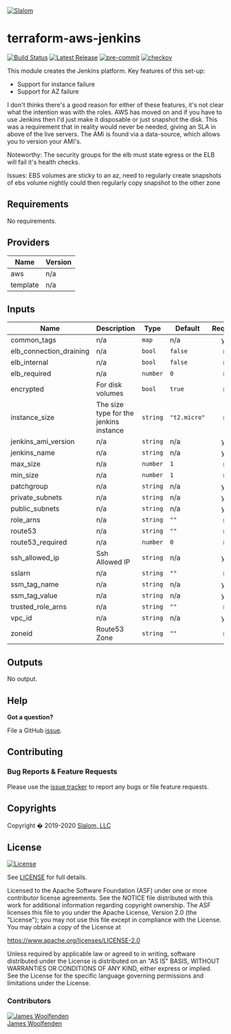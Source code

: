 [![Slalom][logo]](https://slalom.com)

# terraform-aws-jenkins

[![Build Status](https://github.com/JamesWoolfenden/terraform-aws-Jenkins/workflows/Verify%20and%20Bump/badge.svg?branch=master)](https://github.com/JamesWoolfenden/terraform-aws-Jenkins)
[![Latest Release](https://img.shields.io/github/release/JamesWoolfenden/terraform-aws-Jenkins.svg)](https://github.com/JamesWoolfenden/terraform-aws-Jenkins/releases/latest)
[![pre-commit](https://img.shields.io/badge/pre--commit-enabled-brightgreen?logo=pre-commit&logoColor=white)](https://github.com/pre-commit/pre-commit)
[![checkov](https://img.shields.io/badge/checkov-verified-brightgreen)](https://www.checkov.io/)

This module creates the Jenkins platform.
Key features of this set-up:

- Support for instance failure
- Support for AZ failure

I don't thinks there's a good reason for either of these features,  it's not clear what the intention was with the roles. AWS has moved on and if you have to use Jenkins
then I'd just make it disposable or just snapshot the disk. This was a requirement that in reality would never be needed, giving an SLA in above of the live servers.
The AMi is found via a data-source, which allows you to version your AMI's.

Noteworthy:
The security groups for the elb must state egress or the ELB will fail it's health checks.

Issues:
EBS volumes are sticky to an az, need to regularly create snapshots of ebs volume nightly
could then regularly copy snapshot to the other zone

<!-- BEGINNING OF PRE-COMMIT-TERRAFORM DOCS HOOK -->
## Requirements

No requirements.

## Providers

| Name | Version |
|------|---------|
| aws | n/a |
| template | n/a |

## Inputs

| Name | Description | Type | Default | Required |
|------|-------------|------|---------|:--------:|
| common\_tags | n/a | `map` | n/a | yes |
| elb\_connection\_draining | n/a | `bool` | `false` | no |
| elb\_internal | n/a | `bool` | `false` | no |
| elb\_required | n/a | `number` | `0` | no |
| encrypted | For disk volumes | `bool` | `true` | no |
| instance\_size | The size type for the jenkins instance | `string` | `"t2.micro"` | no |
| jenkins\_ami\_version | n/a | `string` | n/a | yes |
| jenkins\_name | n/a | `string` | n/a | yes |
| max\_size | n/a | `number` | `1` | no |
| min\_size | n/a | `number` | `1` | no |
| patchgroup | n/a | `string` | n/a | yes |
| private\_subnets | n/a | `string` | n/a | yes |
| public\_subnets | n/a | `string` | n/a | yes |
| role\_arns | n/a | `string` | `""` | no |
| route53 | n/a | `string` | `""` | no |
| route53\_required | n/a | `number` | `0` | no |
| ssh\_allowed\_ip | Ssh Allowed IP | `string` | n/a | yes |
| sslarn | n/a | `string` | `""` | no |
| ssm\_tag\_name | n/a | `string` | n/a | yes |
| ssm\_tag\_value | n/a | `string` | n/a | yes |
| trusted\_role\_arns | n/a | `string` | `""` | no |
| vpc\_id | n/a | `string` | n/a | yes |
| zoneid | Route53 Zone | `string` | `""` | no |

## Outputs

No output.

<!-- END OF PRE-COMMIT-TERRAFORM DOCS HOOK -->
## Help

**Got a question?**

File a GitHub [issue](https://github.com/JamesWoolfenden/terraform-aws-jenkins/issues).

## Contributing

### Bug Reports & Feature Requests

Please use the [issue tracker](https://github.com/JamesWoolfenden/terraform-aws-jenkins/issues) to report any bugs or file feature requests.

## Copyrights

Copyright � 2019-2020 [Slalom, LLC](https://slalom.com)

## License

[![License](https://img.shields.io/badge/License-Apache%202.0-blue.svg)](https://opensource.org/licenses/Apache-2.0)

See [LICENSE](LICENSE) for full details.

Licensed to the Apache Software Foundation (ASF) under one
or more contributor license agreements.  See the NOTICE file
distributed with this work for additional information
regarding copyright ownership.  The ASF licenses this file
to you under the Apache License, Version 2.0 (the
"License"); you may not use this file except in compliance
with the License.  You may obtain a copy of the License at

<https://www.apache.org/licenses/LICENSE-2.0>

Unless required by applicable law or agreed to in writing,
software distributed under the License is distributed on an
"AS IS" BASIS, WITHOUT WARRANTIES OR CONDITIONS OF ANY
KIND, either express or implied.  See the License for the
specific language governing permissions and limitations
under the License.

### Contributors

[![James Woolfenden][jameswoolfenden_avatar]][jameswoolfenden_homepage]<br/>[James Woolfenden][jameswoolfenden_homepage]

[jameswoolfenden_homepage]: https://github.com/jameswoolfenden
[jameswoolfenden_avatar]: https://github.com/jameswoolfenden.png?size=150
[logo]: https://gist.githubusercontent.com/JamesWoolfenden/5c457434351e9fe732ca22b78fdd7d5e/raw/15933294ae2b00f5dba6557d2be88f4b4da21201/slalom-logo.png
[website]: https://slalom.com
[github]: https://github.com/jameswoolfenden
[linkedin]: https://www.linkedin.com/in/jameswoolfenden/
[twitter]: https://twitter.com/JimWoolfenden
[share_twitter]: https://twitter.com/intent/tweet/?text=terraform-aws-jenkins&url=https://github.com/JamesWoolfenden/terraform-aws-jenkins
[share_linkedin]: https://www.linkedin.com/shareArticle?mini=true&title=terraform-aws-jenkins&url=https://github.com/JamesWoolfenden/terraform-aws-jenkins
[share_reddit]: https://reddit.com/submit/?url=https://github.com/JamesWoolfenden/terraform-aws-jenkins
[share_facebook]: https://facebook.com/sharer/sharer.php?u=https://github.com/JamesWoolfenden/terraform-aws-jenkins
[share_email]: mailto:?subject=terraform-aws-jenkins&body=https://github.com/JamesWoolfenden/terraform-aws-jenkins
